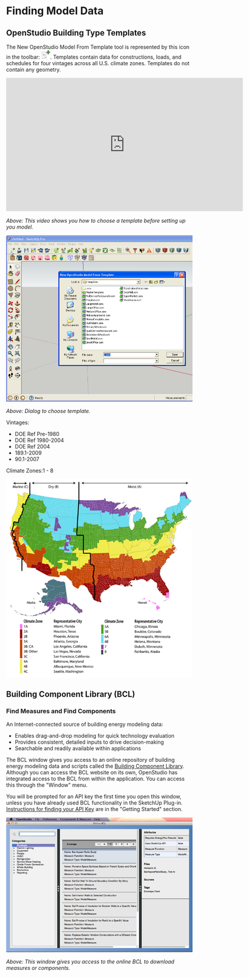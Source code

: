 # Finding Model Data
## OpenStudio Building Type Templates
The New OpenStudio Model From Template tool is represented by this icon in the toolbar: ![New OpenStudio Model](../../img/plugin_reference_guide/os_new.png "New OpenStudio Model"). Templates contain data for constructions, loads, and schedules for four vintages across all U.S. climate zones. Templates do not contain any geometry.
 
 <iframe width="640" height="360" src="http://www.youtube.com/embed/wzzY_W2WELo?rel=0&start=0&end=43&autoplay=0" frameborder="0" allowfullscreen></iframe>

*Above: This video shows you how to choose a template before setting up you model.*

![Choose Template](../../img/create_model/from_template.png "Start a New Model with a from Template")

*Above: Dialog to choose template.*

Vintages:

* DOE Ref Pre-1980
* DOE Ref 1980-2004
* DOE Ref 2004
* 189.1-2009
* 90.1-2007

Climate Zones:1 - 8


![Choose Climate](../../img/create_model/climate_zones.png "Climate Zone Map")

## Building Component Library (BCL)
### Find Measures and Find Components
An Internet-connected source of building energy modeling data:

* Enables drag-and-drop modeling for quick technology evaluation
* Provides consistent, detailed inputs to drive decision-making
* Searchable and readily available within applications

The BCL window gives you access to an online repository of building energy modeling data and scripts called the [Building Component Library](https://bcl.nrel.gov/). Although you can access the BCL website on its own, OpenStudio has integrated access to the BCL from within the application. You can access this through the "Window" menu.

You will be prompted for an API key the first time you open this window, unless you have already used BCL functionality in the SketchUp Plug-in. [Instructions for finding your API Key](../getting_started/getting_started.md#connecting-with-the-building-component-library) are in the "Getting Started" section.


![BCL Window](../../img/os_interface/bcl_window.png "BCL Window")

*Above: This window gives you access to the online BCL to download measures or components.*


